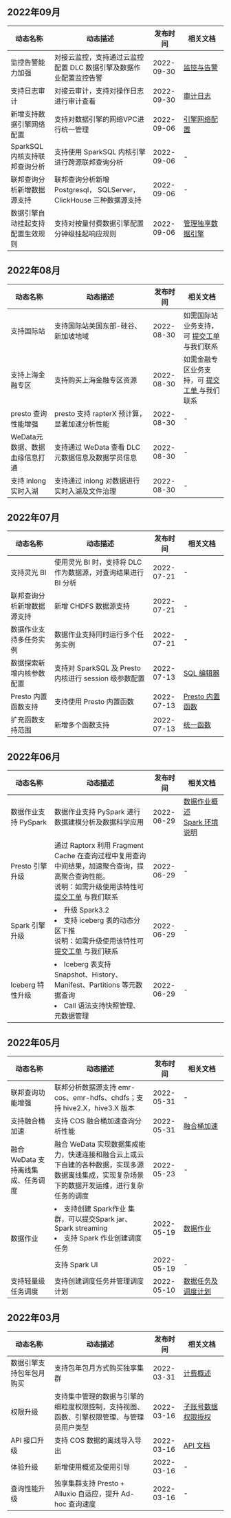 ## 2022年09月
<table>
<thead>
<tr>
<th width="20%">动态名称</th>
<th width="45%">动态描述</th>
<th width="14%">发布时间</th>
<th width="20%">相关文档</th>
</tr>
</thead>
<tbody>
<tr>
<td>监控告警能力加强	</td>
<td>对接云监控，支持通过云监控配置 DLC 数据引擎及数据作业配置监控告警</td>
<td>2022-09-30</td>
<td rowspan="1"><a href="https://cloud.tencent.com/document/product/1342/81533">监控与告警 </a></td>
</tr>
<tr>
<td>支持日志审计	</td>
<td>对接云审计，支持对操作日志进行审计查看</td>
<td>2022-09-30</td>
<td rowspan="1"><a href="https://cloud.tencent.com/document/product/1342/81536">审计日志 </a></td>
</tr>
<tr>
<td>新增支持数据引擎网络配置</td>
<td>支持对数据引擎的网络VPC进行统一管理</td>
<td>2022-09-06</td>
<td rowspan="1"><a href="https://cloud.tencent.com/document/product/1342/80433">引擎网络配置 </a></td>
</tr>
<tr>
<td>SparkSQL 内核支持联邦查询分析	</td>
<td>支持使用 SparkSQL 内核引擎进行跨源联邦查询分析</td>
<td>2022-09-06</td>
<td rowspan="1">-</td>
</tr>
<tr>
<td>联邦查询分析新增数据源支持	</td>
<td>联邦查询分析新增 Postgresql， SQLServer， ClickHouse 三种数据源支持</td>
<td>2022-09-06</td>
<td rowspan="1">-</td>
</tr>
<tr>
<td>数据引擎自动挂起支持配置生效规则	</td>
<td>支持对按量付费数据引擎配置分钟级挂起响应规则</td>
<td>2022-09-06</td>
<td rowspan="1"><a href="https://cloud.tencent.com/document/product/1342/65691#.E4.BF.AE.E6.94.B9.E7.8B.AC.E4.BA.AB.E5.BC.95.E6.93.8E.E4.BF.A1.E6.81.AF">管理独享数据引擎 </a></td>
</tr>
</tbody>
</table>

## 2022年08月
<table>
<thead>
<tr>
<th width="20%">动态名称</th>
<th width="45%">动态描述</th>
<th width="14%">发布时间</th>
<th width="20%">相关文档</th>
</tr>
</thead>
<tbody>
<tr>
<td>支持国际站</td>
<td>支持国际站美国东部-硅谷、新加坡地域</td>
<td>2022-08-30</td>
<td rowspan="1">如需国际站业务支持，可 <a href="https://console.cloud.tencent.com/workorder/category">提交工单 </a>与我们联系</td>
</tr>
<tr>
<td>支持上海金融专区	</td>
<td>支持购买上海金融专区资源</td>
<td>2022-08-30</td>
<td rowspan="1">如需金融专区业务支持，可 <a href="https://console.cloud.tencent.com/workorder/category">提交工单 </a>与我们联系</td>
</tr>
<tr>
<td>presto 查询性能增强	</td>
<td>presto 支持 rapterX 预计算，显著加速分析性能</td>
<td>2022-08-30</td>
<td rowspan="1">-</td>
</tr>
<tr>
<td>WeData元数据、数据血缘信息打通	</td>
<td>支持通过 WeData 查看 DLC 元数据信息及数据学员信息</td>
<td>2022-08-30</td>
<td rowspan="1">-</td>
<tr>
<td>支持 inlong 实时入湖	</td>
<td>支持通过 inlong 对数据进行实时入湖及文件治理</td>
<td>2022-08-30</td>
<td rowspan="1">-</td>
</tr>
</tbody>
</table>

## 2022年07月
<table>
<thead>
<tr>
<th width="20%">动态名称</th>
<th width="45%">动态描述</th>
<th width="14%">发布时间</th>
<th width="20%">相关文档</th>
</tr>
</thead>
<tbody>
<tr>
<td>支持灵光 BI	</td>
<td>使用灵光 BI 时，支持将 DLC 作为数据源，对查询结果进行 BI 分析</td>
<td>2022-07-21</td>
<td rowspan="1">-</td>
</tr>
<tr>
<td>联邦查询分析新增数据源支持	</td>
<td>新增 CHDFS 数据源支持</td>
<td>2022-07-21</td>
<td rowspan="1">-</td>
</tr>
<tr>
<td>数据作业支持多任务实例	</td>
<td>数据作业支持同时运行多个任务实例</td>
<td>2022-07-21</td>
<td rowspan="1">-</td>
</tr>
<tr>
<td>数据探索新增内核参数配置</td>
<td>支持对 SparkSQL 及 Presto 内核进行 session 级参数配置</td>
<td>2022-07-13</td>
<td rowspan="1"><a href="https://cloud.tencent.com/document/product/1342/71273#.E5.BC.95.E6.93.8E.E5.8F.82.E6.95.B0.E9.85.8D.E7.BD.AE">SQL 编辑器</td>
</tr>
<tr>
<td>Presto 内置函数支持	</td>
<td>支持使用 Presto 内置函数</td>
<td>2022-07-13</td>
<td rowspan="1"><a href="https://cloud.tencent.com/document/product/1342/76993">Presto 内置函数</td>
</tr>
<tr>
<td>扩充函数支持范围</td>
<td>新增多个函数支持</td>
<td>2022-07-13</td>
<td rowspan="1"><a href="https://cloud.tencent.com/document/product/1342/76992">统一函数</td>
</tr>
</tbody>
</table>

## 2022年06月
<table>
<thead>
<tr>
<th width="20%">动态名称</th>
<th width="45%">动态描述</th>
<th width="14%">发布时间</th>
<th width="20%">相关文档</th>
</tr>
</thead>
<tbody>
<tr>
<td>数据作业支持 PySpark</td>
<td>数据作业支持 PySpark 进行数据建模分析及数据科学应用</td>
<td>2022-06-29</td>
<td rowspan="1"><a href="https://cloud.tencent.com/document/product/1342/74582">数据作业概述<br><a href="https://cloud.tencent.com/document/product/1342/76446">Spark 环境说明</td>
</tr>
<tr>
<td>Presto 引擎升级</td>
<td>通过 Raptorx 利用 Fragment Cache 在查询过程中复用查询中间结果，加速聚合查询，提高聚合查询性能。<br>说明：如需升级使用该特性可 <a href="https://console.cloud.tencent.com/workorder/category">提交工单</a> 与我们联系</td>
<td>2022-06-29</td>
<td rowspan="1">-</td>
</tr>
<tr>
<td>Spark 引擎升级</td>
<td><li>升级 Spark3.2<li>支持 iceberg 表的动态分区下推<br>说明：如需升级使用该特性可 <a href="https://console.cloud.tencent.com/workorder/category">提交工单</a> 与我们联系</td>
<td>2022-06-29</td>
<td >-</td>
</tr>
<tr>
<td>Iceberg 特性升级</td>
<td><li>Iceberg 表支持 Snapshot、History、Manifest、Partitions 等元数据查询<li>Call 语法支持快照管理、元数据管理</td>
<td>2022-06-29</td>
<td >-</td>
</tr>
</tbody>
</table>


## 2022年05月
<table>
<thead>
<tr>
<th width="20%">动态名称</th>
<th width="45%">动态描述</th>
<th width="14%">发布时间</th>
<th width="20%">相关文档</th>
</tr>
</thead>
<tbody>
<tr>
<td>联邦查询功能增强</td>
<td>联邦分析数据源支持 emr-cos、emr-hdfs、chdfs；支持 hive2.X，hive3.X 版本</td>
<td>2022-05-31</td>
<td >-</td>
</tr>
<tr>
<td>支持融合桶加速</td>
<td>支持 COS 融合桶加速查询分析性能</td>
<td>2022-05-31</td>
<td rowspan="1"><a href="https://cloud.tencent.com/document/product/1342/74580">融合桶加速</td>
</tr>
<tr>
<td>融合 WeData 支持离线集成、任务调度</td>
<td>融合 WeData 实现数据集成能力，快速连接和融合云上或云下自建的各种数据，实现多源数据离线集成，实现复杂场景下的数据开发运维，进行复杂任务的调度</td>
<td>2022-05-23</td>
<td >-</td>
</tr>
<tr>
<td rowspan=2>数据作业</td>
<td><li>支持创建 Spark作业 集群，可以提交Spark jar、 Spark streaming<li>支持 Spark 作业创建调度任务</td>
<td>2022-05-19</td>
<td rowspan="1"><a href="https://cloud.tencent.com/document/product/1342/74582">数据作业</td>
</tr>
<tr>
<td>支持 Spark UI</td>
<td>2022-05-19</td>
<td rowspan="1">-</td>
</tr>
<tr>
<td>支持轻量级任务调度</td>
<td>支持创建调度任务并管理调度计划</td>
<td>2022-05-10</td>
<td ><a href="https://cloud.tencent.com/document/product/1342/74571">数据任务及调度计划</td>
</tr>
</tbody>
</table>


## 2022年03月
<table>
<thead>
<tr>
<th width="20%">动态名称</th>
<th width="45%">动态描述</th>
<th width="14%">发布时间</th>
<th width="20%">相关文档</th>
</tr>
</thead>
<tbody>
<tr>
<td>数据引擎支持包年包月购买</td>
<td>支持包年包月方式购买独享集群</td>
<td>2022-03-31</td>
<td rowspan="1"><a href="https://cloud.tencent.com/document/product/1342/50371">计费概述</td>
</tr>
<tr>
<td>权限升级</td>
<td>支持集中管理的数据与引擎的细粒度权限控制，支持视图、函数、引擎权限管理、与管理员用户类型</td>
<td>2022-03-16</td>
<td rowspan="1"><a href="https://cloud.tencent.com/document/product/1342/61976">子账号数据权限授权</td>
</tr>
<tr>
<td>API 接口升级</td>
<td>支持 COS 数据的离线导入导出</td>
<td>2022-03-16</td>
<td rowspan="1"><a href="https://cloud.tencent.com/document/product/1342/53788">API 文档</td>
</tr>
<tr>
<td>体验升级</td>
<td>新增使用概览及使用引导</td>
<td>2022-03-16</td>
<td rowspan="1">-</td>
</tr>
<tr>
<td>查询性能升级</td>
<td>独享集群支持 Presto + Alluxio 自适应，提升 Ad-hoc 查询速度</td>
<td>2022-03-16</td>
<td rowspan="1">-</td>
</tr>
</tbody>
</table>
